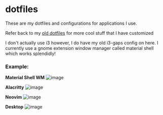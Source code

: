 # dotfiles
These are my dotfiles and configurations for applications I use.

Refer back to my [old dotfiles](https://github.com/BooleanCube/old-dotfiles) for more cool stuff that I have customized

I don't actually use i3 however, I do have my old i3-gaps config on here. I currently use a gnome extension window manager called material shell which works splendidly!

### Example:

**Material Shell WM**
![image](https://user-images.githubusercontent.com/47650058/163757166-14c41807-2f5b-4d22-92fa-af5fa5576ff6.png)

**Alacritty**
![image](https://user-images.githubusercontent.com/47650058/181084089-294c5aa3-6600-4818-9d00-de4626dd661b.png)

**Neovim**
![image](https://user-images.githubusercontent.com/47650058/181083933-e075ae6f-b952-4784-bcbb-418516894db3.png)

**Desktop**
![image](https://user-images.githubusercontent.com/47650058/163761699-33cd427a-a520-4fb9-b1bb-61b119f00ce3.png)
